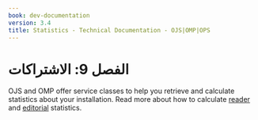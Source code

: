```yaml
---
book: dev-documentation
version: 3.4
title: Statistics - Technical Documentation - OJS|OMP|OPS
---
```


# الفصل 9: الاشتراكات

OJS and OMP offer service classes to help you retrieve and calculate statistics about your installation. Read more about how to calculate [reader](statistics-reader) and [editorial](statistics-editorial) statistics.